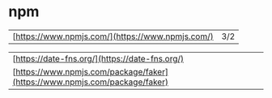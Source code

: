 # npm

|  |  |
| :--- | :--- |
| [https://www.npmjs.com/](https://www.npmjs.com/) | 3/2 |

|  |  |
| :--- | :--- |
| [https://date-fns.org/](https://date-fns.org/) |  |
| [https://www.npmjs.com/package/faker](https://www.npmjs.com/package/faker) |  |

